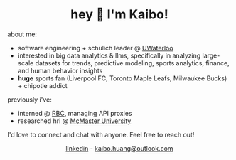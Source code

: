 <h1 align="center">hey 👋 I'm Kaibo!</h1>

<p>about me:</p>
<ul>
  <li>software engineering + schulich leader @ <a href="https://uwaterloo.ca" target="_blank">UWaterloo</a></li>
  <li>interested in big data analytics & llms, specifically in analyzing large-scale datasets for trends, predictive modeling, sports analytics, finance, and human behavior insights</li>
  <li><b>huge</b> sports fan (Liverpool FC, Toronto Maple Leafs, Milwaukee Bucks) + chipotle addict</li>
</ul>

<p>previously i've:</p>
<ul>
  <li>interned @ <a href="https://www.rbc.com/" target="_blank">RBC</a>, managing API proxies</li>
  <li>researched hri @ <a href="https://www.mcmaster.ca/" target="_blank">McMaster University</a></li>
</ul>

<p>I'd love to connect and chat with anyone. Feel free to reach out!</p>

<div align="center">
  <a href="https://www.linkedin.com/in/kaibo88/" target="_blank" style="cursor: pointer;">linkedin</a>
  <span> - </span>
  <a href="mailto:kaibo.huang@outlook.com" style="cursor: pointer;">kaibo.huang@outlook.com</a>
</div>


